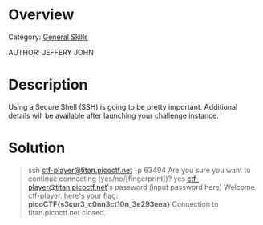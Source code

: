 # Overview 
Category: [General Skills]()

AUTHOR: JEFFERY JOHN

# Description
Using a Secure Shell (SSH) is going to be pretty important.
Additional details will be available after launching your challenge instance.

# Solution

>ssh ctf-player@titan.picoctf.net -p 63494
Are you sure you want to continue connecting (yes/no/[fingerprint])? yes
ctf-player@titan.picoctf.net's password:(input password here)
Welcome ctf-player, here's your flag: **picoCTF{s3cur3_c0nn3ct10n_3e293eea}**
Connection to titan.picoctf.net closed.